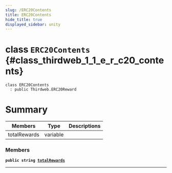 ```yaml
---
slug: /ERC20Contents
title: ERC20Contents
hide_title: true
displayed_sidebar: unity
---
```


# class `ERC20Contents` {#class_thirdweb_1_1_e_r_c20_contents}

```
class ERC20Contents
  : public Thirdweb.ERC20Reward
```

# Summary

| Members      | Type     | Descriptions |
| ------------ | -------- | ------------ |
| totalRewards | variable |              |

### Members

**`public string `[`totalRewards`](#class_thirdweb_1_1_e_r_c20_contents_1a16f23a3f71887fed96908273954f472d)**

---
